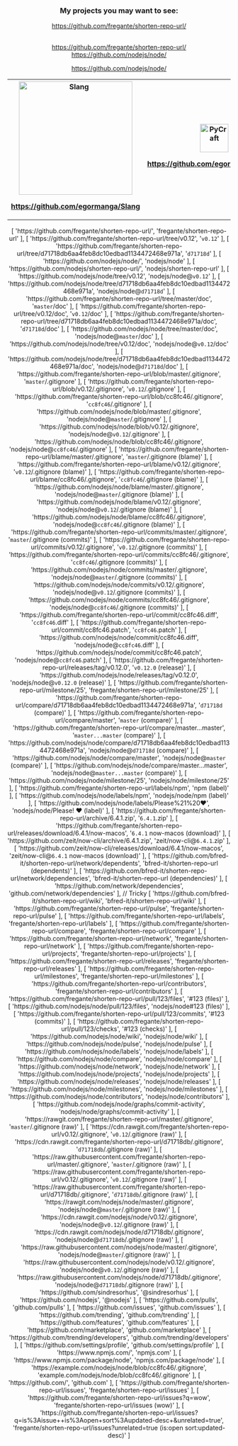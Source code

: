 <div align="center">
	<h3>My projects you may want to see:</h3>
	<a href="https://github.com/fregante/shorten-repo-url/" target="_blank">
		<p>https://github.com/fregante/shorten-repo-url/</p>
	</a>
	</br>
	<a href="https://github.com/fregante/shorten-repo-url/" target="_blank">
		https://github.com/fregante/shorten-repo-url/
	</a>
	</br>
	<a href="https://github.com/nodejs/node/" target="_blank">
		https://github.com/nodejs/node/
	</a>
	</br>
	<a href="https://github.com/nodejs/node/" target="_blank">
		<p>https://github.com/nodejs/node/</p>
	</a>
	<table>
		<th><a href="https://github.com/egormanga/Slang" target="_blank">
			<img src="Slang.png" alt="Slang" width=256 />
			<p>https://github.com/egormanga/Slang</p>
		</a></th>
		<th><a href="https://github.com/egormanga/pycraft" target="_blank">
			<img src="PyCraft.png" alt="PyCraft" width=64 />
			<p>https://github.com/egormanga/pycraft</p>
		</a></th>
	</table>
	[
		'https://github.com/fregante/shorten-repo-url/',
		'fregante/shorten-repo-url'
	],
	[
		'https://github.com/fregante/shorten-repo-url/tree/v0.12',
		'<code>v0.12</code>'
	],
	[
		'https://github.com/fregante/shorten-repo-url/tree/d71718db6aa4feb8dc10edbad1134472468e971a',
		'<code>d71718d</code>'
	],
	[
		'https://github.com/nodejs/node/',
		'nodejs/node'
	],
	[
		'https://github.com/nodejs/shorten-repo-url/',
		'nodejs/shorten-repo-url'
	],
	[
		'https://github.com/nodejs/node/tree/v0.12',
		'nodejs/node@<code>v0.12</code>'
	],
	[
		'https://github.com/nodejs/node/tree/d71718db6aa4feb8dc10edbad1134472468e971a',
		'nodejs/node@<code>d71718d</code>'
	],
	[
		'https://github.com/fregante/shorten-repo-url/tree/master/doc',
		'<code>master</code>/doc'
	],
	[
		'https://github.com/fregante/shorten-repo-url/tree/v0.12/doc',
		'<code>v0.12</code>/doc'
	],
	[
		'https://github.com/fregante/shorten-repo-url/tree/d71718db6aa4feb8dc10edbad1134472468e971a/doc',
		'<code>d71718d</code>/doc'
	],
	[
		'https://github.com/nodejs/node/tree/master/doc',
		'nodejs/node@<code>master</code>/doc'
	],
	[
		'https://github.com/nodejs/node/tree/v0.12/doc',
		'nodejs/node@<code>v0.12</code>/doc'
	],
	[
		'https://github.com/nodejs/node/tree/d71718db6aa4feb8dc10edbad1134472468e971a/doc',
		'nodejs/node@<code>d71718d</code>/doc'
	],
	[
		'https://github.com/fregante/shorten-repo-url/blob/master/.gitignore',
		'<code>master</code>/.gitignore'
	],
	[
		'https://github.com/fregante/shorten-repo-url/blob/v0.12/.gitignore',
		'<code>v0.12</code>/.gitignore'
	],
	[
		'https://github.com/fregante/shorten-repo-url/blob/cc8fc46/.gitignore',
		'<code>cc8fc46</code>/.gitignore'
	],
	[
		'https://github.com/nodejs/node/blob/master/.gitignore',
		'nodejs/node@<code>master</code>/.gitignore'
	],
	[
		'https://github.com/nodejs/node/blob/v0.12/.gitignore',
		'nodejs/node@<code>v0.12</code>/.gitignore'
	],
	[
		'https://github.com/nodejs/node/blob/cc8fc46/.gitignore',
		'nodejs/node@<code>cc8fc46</code>/.gitignore'
	],
	[
		'https://github.com/fregante/shorten-repo-url/blame/master/.gitignore',
		'<code>master</code>/.gitignore (blame)'
	],
	[
		'https://github.com/fregante/shorten-repo-url/blame/v0.12/.gitignore',
		'<code>v0.12</code>/.gitignore (blame)'
	],
	[
		'https://github.com/fregante/shorten-repo-url/blame/cc8fc46/.gitignore',
		'<code>cc8fc46</code>/.gitignore (blame)'
	],
	[
		'https://github.com/nodejs/node/blame/master/.gitignore',
		'nodejs/node@<code>master</code>/.gitignore (blame)'
	],
	[
		'https://github.com/nodejs/node/blame/v0.12/.gitignore',
		'nodejs/node@<code>v0.12</code>/.gitignore (blame)'
	],
	[
		'https://github.com/nodejs/node/blame/cc8fc46/.gitignore',
		'nodejs/node@<code>cc8fc46</code>/.gitignore (blame)'
	],
	[
		'https://github.com/fregante/shorten-repo-url/commits/master/.gitignore',
		'<code>master</code>/.gitignore (commits)'
	],
	[
		'https://github.com/fregante/shorten-repo-url/commits/v0.12/.gitignore',
		'<code>v0.12</code>/.gitignore (commits)'
	],
	[
		'https://github.com/fregante/shorten-repo-url/commits/cc8fc46/.gitignore',
		'<code>cc8fc46</code>/.gitignore (commits)'
	],
	[
		'https://github.com/nodejs/node/commits/master/.gitignore',
		'nodejs/node@<code>master</code>/.gitignore (commits)'
	],
	[
		'https://github.com/nodejs/node/commits/v0.12/.gitignore',
		'nodejs/node@<code>v0.12</code>/.gitignore (commits)'
	],
	[
		'https://github.com/nodejs/node/commits/cc8fc46/.gitignore',
		'nodejs/node@<code>cc8fc46</code>/.gitignore (commits)'
	],
	[
		'https://github.com/fregante/shorten-repo-url/commit/cc8fc46.diff',
		'<code>cc8fc46</code>.diff'
	],
	[
		'https://github.com/fregante/shorten-repo-url/commit/cc8fc46.patch',
		'<code>cc8fc46</code>.patch'
	],
	[
		'https://github.com/nodejs/node/commit/cc8fc46.diff',
		'nodejs/node@<code>cc8fc46</code>.diff'
	],
	[
		'https://github.com/nodejs/node/commit/cc8fc46.patch',
		'nodejs/node@<code>cc8fc46</code>.patch'
	],
	[
		'https://github.com/fregante/shorten-repo-url/releases/tag/v0.12.0',
		'<code>v0.12.0</code> (release)'
	],
	[
		'https://github.com/nodejs/node/releases/tag/v0.12.0',
		'nodejs/node@<code>v0.12.0</code> (release)'
	],
	[
		'https://github.com/fregante/shorten-repo-url/milestone/25',
		'fregante/shorten-repo-url/milestone/25'
	],
	[
		'https://github.com/fregante/shorten-repo-url/compare/d71718db6aa4feb8dc10edbad1134472468e971a',
		'<code>d71718d</code> (compare)'
	],
	[
		'https://github.com/fregante/shorten-repo-url/compare/master',
		'<code>master</code> (compare)'
	],
	[
		'https://github.com/fregante/shorten-repo-url/compare/master...master',
		'<code>master...master</code> (compare)'
	],
	[
		'https://github.com/nodejs/node/compare/d71718db6aa4feb8dc10edbad1134472468e971a',
		'nodejs/node@<code>d71718d</code> (compare)'
	],
	[
		'https://github.com/nodejs/node/compare/master',
		'nodejs/node@<code>master</code> (compare)'
	],
	[
		'https://github.com/nodejs/node/compare/master...master',
		'nodejs/node@<code>master...master</code> (compare)'
	],
	[
		'https://github.com/nodejs/node/milestone/25',
		'nodejs/node/milestone/25'
	],
	[
		'https://github.com/fregante/shorten-repo-url/labels/npm',
		'npm (label)'
	],
	[
		'https://github.com/nodejs/node/labels/npm',
		'nodejs/node/npm (label)'
	],
	[
		'https://github.com/nodejs/node/labels/Please%21%20♥',
		'nodejs/node/Please! ♥ (label)'
	],
	[
		'https://github.com/fregante/shorten-repo-url/archive/6.4.1.zip',
		'<code>6.4.1</code>.zip'
	],
	[
		'https://github.com/fregante/shorten-repo-url/releases/download/6.4.1/now-macos',
		'<code>6.4.1</code> now-macos (download)'
	],
	[
		'https://github.com/zeit/now-cli/archive/6.4.1.zip',
		'zeit/now-cli@<code>6.4.1</code>.zip'
	],
	[
		'https://github.com/zeit/now-cli/releases/download/6.4.1/now-macos',
		'zeit/now-cli@<code>6.4.1</code> now-macos (download)'
	],
	[
		'https://github.com/bfred-it/shorten-repo-url/network/dependents',
		'bfred-it/shorten-repo-url (dependents)'
	],
	[
		'https://github.com/bfred-it/shorten-repo-url/network/dependencies',
		'bfred-it/shorten-repo-url (dependencies)'
	],
	[
		'https://github.com/network/dependencies',
		'github.com/network/dependencies'
	], // Tricky
	[
		'https://github.com/bfred-it/shorten-repo-url/wiki',
		'bfred-it/shorten-repo-url/wiki'
	],
	[
		'https://github.com/fregante/shorten-repo-url/pulse',
		'fregante/shorten-repo-url/pulse'
	],
	[
		'https://github.com/fregante/shorten-repo-url/labels',
		'fregante/shorten-repo-url/labels'
	],
	[
		'https://github.com/fregante/shorten-repo-url/compare',
		'fregante/shorten-repo-url/compare'
	],
	[
		'https://github.com/fregante/shorten-repo-url/network',
		'fregante/shorten-repo-url/network'
	],
	[
		'https://github.com/fregante/shorten-repo-url/projects',
		'fregante/shorten-repo-url/projects'
	],
	[
		'https://github.com/fregante/shorten-repo-url/releases',
		'fregante/shorten-repo-url/releases'
	],
	[
		'https://github.com/fregante/shorten-repo-url/milestones',
		'fregante/shorten-repo-url/milestones'
	],
	[
		'https://github.com/fregante/shorten-repo-url/contributors',
		'fregante/shorten-repo-url/contributors'
	],
	[
		'https://github.com/fregante/shorten-repo-url/pull/123/files',
		'#123 (files)'
	],
	[
		'https://github.com/nodejs/node/pull/123/files',
		'nodejs/node#123 (files)'
	],
	[
		'https://github.com/fregante/shorten-repo-url/pull/123/commits',
		'#123 (commits)'
	],
	[
		'https://github.com/fregante/shorten-repo-url/pull/123/checks',
		'#123 (checks)'
	],
	[
		'https://github.com/nodejs/node/wiki',
		'nodejs/node/wiki'
	],
	[
		'https://github.com/nodejs/node/pulse',
		'nodejs/node/pulse'
	],
	[
		'https://github.com/nodejs/node/labels',
		'nodejs/node/labels'
	],
	[
		'https://github.com/nodejs/node/compare',
		'nodejs/node/compare'
	],
	[
		'https://github.com/nodejs/node/network',
		'nodejs/node/network'
	],
	[
		'https://github.com/nodejs/node/projects',
		'nodejs/node/projects'
	],
	[
		'https://github.com/nodejs/node/releases',
		'nodejs/node/releases'
	],
	[
		'https://github.com/nodejs/node/milestones',
		'nodejs/node/milestones'
	],
	[
		'https://github.com/nodejs/node/contributors',
		'nodejs/node/contributors'
	],
	[
		'https://github.com/nodejs/node/graphs/commit-activity',
		'nodejs/node/graphs/commit-activity'
	],
	[
		'https://rawgit.com/fregante/shorten-repo-url/master/.gitignore',
		'<code>master</code>/.gitignore (raw)'
	],
	[
		'https://cdn.rawgit.com/fregante/shorten-repo-url/v0.12/.gitignore',
		'<code>v0.12</code>/.gitignore (raw)'
	],
	[
		'https://cdn.rawgit.com/fregante/shorten-repo-url/d71718db/.gitignore',
		'<code>d71718db</code>/.gitignore (raw)'
	],
	[
		'https://raw.githubusercontent.com/fregante/shorten-repo-url/master/.gitignore',
		'<code>master</code>/.gitignore (raw)'
	],
	[
		'https://raw.githubusercontent.com/fregante/shorten-repo-url/v0.12/.gitignore',
		'<code>v0.12</code>/.gitignore (raw)'
	],
	[
		'https://raw.githubusercontent.com/fregante/shorten-repo-url/d71718db/.gitignore',
		'<code>d71718db</code>/.gitignore (raw)'
	],
	[
		'https://rawgit.com/nodejs/node/master/.gitignore',
		'nodejs/node@<code>master</code>/.gitignore (raw)'
	],
	[
		'https://cdn.rawgit.com/nodejs/node/v0.12/.gitignore',
		'nodejs/node@<code>v0.12</code>/.gitignore (raw)'
	],
	[
		'https://cdn.rawgit.com/nodejs/node/d71718db/.gitignore',
		'nodejs/node@<code>d71718db</code>/.gitignore (raw)'
	],
	[
		'https://raw.githubusercontent.com/nodejs/node/master/.gitignore',
		'nodejs/node@<code>master</code>/.gitignore (raw)'
	],
	[
		'https://raw.githubusercontent.com/nodejs/node/v0.12/.gitignore',
		'nodejs/node@<code>v0.12</code>/.gitignore (raw)'
	],
	[
		'https://raw.githubusercontent.com/nodejs/node/d71718db/.gitignore',
		'nodejs/node@<code>d71718db</code>/.gitignore (raw)'
	],
	[
		'https://github.com/sindresorhus',
		'@sindresorhus'
	],
	[
		'https://github.com/nodejs',
		'@nodejs'
	],
	[
		'https://github.com/pulls',
		'github.com/pulls'
	],
	[
		'https://github.com/issues',
		'github.com/issues'
	],
	[
		'https://github.com/trending',
		'github.com/trending'
	],
	[
		'https://github.com/features',
		'github.com/features'
	],
	[
		'https://github.com/marketplace',
		'github.com/marketplace'
	],
	[
		'https://github.com/trending/developers',
		'github.com/trending/developers'
	],
	[
		'https://github.com/settings/profile',
		'github.com/settings/profile'
	],
	[
		'https://www.npmjs.com/',
		'npmjs.com'
	],
	[
		'https://www.npmjs.com/package/node',
		'npmjs.com/package/node'
	],
	[
		'https://example.com/nodejs/node/blob/cc8fc46/.gitignore',
		'example.com/nodejs/node/blob/cc8fc46/.gitignore'
	],
	[
		'https://github.com/',
		'github.com'
	],
	[
		'https://github.com/fregante/shorten-repo-url/issues',
		'fregante/shorten-repo-url/issues'
	],
	[
		'https://github.com/fregante/shorten-repo-url/issues?q=wow',
		'fregante/shorten-repo-url/issues (wow)'
	],
	[
		'https://github.com/fregante/shorten-repo-url/issues?q=is%3Aissue++is%3Aopen+sort%3Aupdated-desc+&unrelated=true',
		'fregante/shorten-repo-url/issues?unrelated=true (is:open sort:updated-desc)'
	]
</div>

